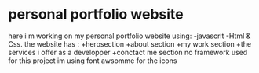 # personal portfolio website
here i m working on my personal portfolio website using:
-javascrit
-Html & Css.
the website has :
+herosection
+about section
+my work section
+the services i offer as a developper
+conctact me section
no framework used for this project
im using font awsomme for the icons
